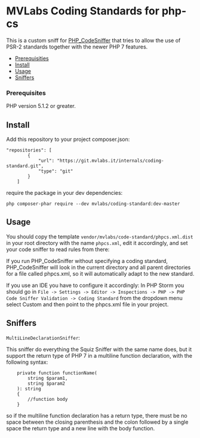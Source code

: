 # MVLabs Coding Standards for php-cs

This is a custom sniff for [PHP_CodeSniffer](http://pear.php.net/PHP_CodeSniffer) that tries to allow the use of PSR-2 standards together with the newer PHP 7 features.

- [Prerequisities](#prerequisities)
- [Install](#install)
- [Usage](#usage)
- [Sniffers](#Sniffers)


### Prerequisites

PHP version 5.1.2 or greater.

## Install

Add this repository to your project composer.json:
~~~~
"repositories": [
        {
            "url": "https://git.mvlabs.it/internals/coding-standard.git",
            "type": "git"
        }
    ]
~~~~

require the package in your dev dependencies:
~~~~
php composer-phar require --dev mvlabs/coding-standard:dev-master
~~~~


## Usage
You should copy the template `vendor/mvlabs/code-standard/phpcs.xml.dist`
in your root directory with the name `phpcs.xml`, edit it accordingly, and set your code sniffer to read rules from there:

If you run PHP_CodeSniffer without specifying a coding standard, 
PHP_CodeSniffer will look in the current directory and all parent directories for a file called phpcs.xml, so it will automatically adapt to the new standard.

If you use an IDE you have to configure it accordingly:
In PHP Storm you should go in `File -> Settings -> Editor -> Inspections -> PHP -> PHP Code Sniffer Validation -> Coding Standard`
from the dropdown menu select Custom and then point to the phpcs.xml file in your project.


## Sniffers
`MultiLineDeclarationSniffer`:

This sniffer do everything the Squiz Sniffer with the same name does, but it support the return type of PHP 7 in a multiline
function declaration, with the following syntax:

````
    private function functionName(
        string $param1,
        string $param2
    ): string
    {
        //function body
    }
````
so if the multiline function declaration has a return type, there must be no space between the closing
parenthesis and the colon followed by a single space the return type and a new line with the body function.
